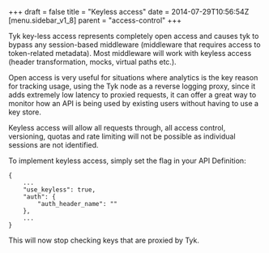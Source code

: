 +++
draft = false
title = "Keyless access"
date = 2014-07-29T10:56:54Z
[menu.sidebar_v1_8]
    parent = "access-control"
+++

Tyk key-less access represents completely open access and causes tyk to bypass any session-based middleware (middleware that requires access to token-related metadata). Most middleware will work with keyless access (header transformation, mocks, virtual paths etc.).

Open access is very useful for situations where analytics is the key reason for tracking usage, using the Tyk node as a reverse logging proxy, since it adds extremely low latency to proxied requests, it can offer a great way to monitor how an API is being used by existing users without having to use a key store.

Keyless access will allow all requests through, all access control, versioning, quotas and rate limiting will not be possible as individual
sessions are not identified.

To implement keyless access, simply set the flag in your API Definition:

    {
        ...
        "use_keyless": true,
        "auth": {
            "auth_header_name": ""
        },
        ...
    }

This will now stop checking keys that are proxied by Tyk.